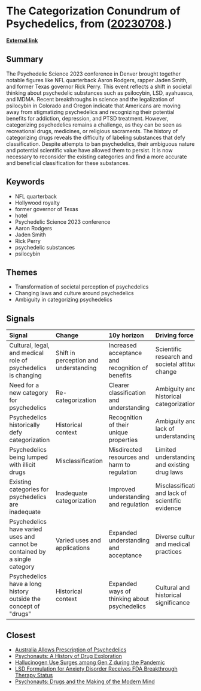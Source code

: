 # __The Categorization Conundrum of Psychedelics__, from ([20230708](https://kghosh.substack.com/p/20230708).)

__[External link](https://www.washingtonpost.com/made-by-history/2023/06/29/psychedelics-drugs/)__



## Summary

The Psychedelic Science 2023 conference in Denver brought together notable figures like NFL quarterback Aaron Rodgers, rapper Jaden Smith, and former Texas governor Rick Perry. This event reflects a shift in societal thinking about psychedelic substances such as psilocybin, LSD, ayahuasca, and MDMA. Recent breakthroughs in science and the legalization of psilocybin in Colorado and Oregon indicate that Americans are moving away from stigmatizing psychedelics and recognizing their potential benefits for addiction, depression, and PTSD treatment. However, categorizing psychedelics remains a challenge, as they can be seen as recreational drugs, medicines, or religious sacraments. The history of categorizing drugs reveals the difficulty of labeling substances that defy classification. Despite attempts to ban psychedelics, their ambiguous nature and potential scientific value have allowed them to persist. It is now necessary to reconsider the existing categories and find a more accurate and beneficial classification for these substances.

## Keywords

* NFL quarterback
* Hollywood royalty
* former governor of Texas
* hotel
* Psychedelic Science 2023 conference
* Aaron Rodgers
* Jaden Smith
* Rick Perry
* psychedelic substances
* psilocybin

## Themes

* Transformation of societal perception of psychedelics
* Changing laws and culture around psychedelics
* Ambiguity in categorizing psychedelics

## Signals

| Signal                                                                     | Change                                | 10y horizon                                      | Driving force                                     |
|:---------------------------------------------------------------------------|:--------------------------------------|:-------------------------------------------------|:--------------------------------------------------|
| Cultural, legal, and medical role of psychedelics is changing              | Shift in perception and understanding | Increased acceptance and recognition of benefits | Scientific research and societal attitude change  |
| Need for a new category for psychedelics                                   | Re-categorization                     | Clearer classification and understanding         | Ambiguity and historical categorization           |
| Psychedelics historically defy categorization                              | Historical context                    | Recognition of their unique properties           | Ambiguity and lack of understanding               |
| Psychedelics being lumped with illicit drugs                               | Misclassification                     | Misdirected resources and harm to regulation     | Limited understanding and existing drug laws      |
| Existing categories for psychedelics are inadequate                        | Inadequate categorization             | Improved understanding and regulation            | Misclassification and lack of scientific evidence |
| Psychedelics have varied uses and cannot be contained by a single category | Varied uses and applications          | Expanded understanding and acceptance            | Diverse cultural and medical practices            |
| Psychedelics have a long history outside the concept of "drugs"            | Historical context                    | Expanded ways of thinking about psychedelics     | Cultural and historical significance              |

## Closest

* [Australia Allows Prescription of Psychedelics](551bd2bf76824741f2b0450fc112ae1e)
* [Psychonauts: A History of Drug Exploration](9f63fa720db53d39066cead1fabeb6df)
* [Hallucinogen Use Surges among Gen Z during the Pandemic](3f44fa514b1232e0980e67899de4492a)
* [LSD Formulation for Anxiety Disorder Receives FDA Breakthrough Therapy Status](ebd45e3db0b21a530b067b34fa6dadd3)
* [Psychonauts: Drugs and the Making of the Modern Mind](46b83c5dfd8f27c0bb2335917e2f5a1f)